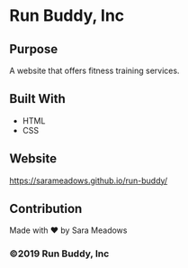 # Run Buddy, Inc

## Purpose
A website that offers fitness training services. 

## Built With
* HTML
* CSS

## Website
https://sarameadows.github.io/run-buddy/

## Contribution
Made with ❤️ by Sara Meadows

### ©️2019 Run Buddy, Inc
